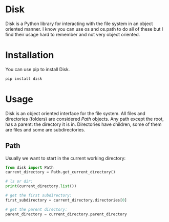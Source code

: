 # Disk

Disk is a Python library for interacting with the file system in an object oriented manner. I know you can use os and os.path to do all of these but I find their usage hard to remember and not very object oriented. 

# Installation

You can use pip to install Disk.

```bash
pip install disk
```

# Usage

Disk is an object oriented interface for the file system. All files and directories (folders) are considered *Path* objects. Any path except the root, has a parent: the directory it is in. Directories have children, some of them are files and some are subdirectories.

## Path

Usually we want to start in the current working directory:

```python
from disk import Path
current_directory = Path.get_current_directory()

# ls or dir:
print(current_directory.list())

# get the first subdirectory:
first_subdirectory = current_directory.directories[0]

# get the parent directory:
parent_directory = current_directory.parent_directory
```



